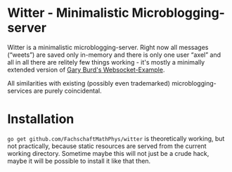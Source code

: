 Witter - Minimalistic Microblogging-server
==============================================

Witter is a minimalistic microblogging-server. Right now all messages (“weets”)
are saved only in-memory and there is only one user “axel” and all in all there
are relitely few things working - it's mostly a minimally extended version of
[Gary Burd's Websocket-Example](http://gary.beagledreams.com/page/go-websocket-chat.html).

All similarities with existing (possibly even trademarked)
microblogging-services are purely coincidental.

Installation
============

`go get github.com/FachschaftMathPhys/witter` is theoretically working, but not
practically, because static resources are served from the current working
directory. Sometime maybe this will not just be a crude hack, maybe it will be
possible to install it like that then.
